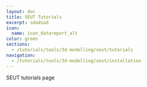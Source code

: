 ```yaml
---
layout: doc
title: SEUT Tutorials
excerpt: sdadsad
icon:
  name: icon_datareport_alt
color: green
sections:
  - /tutorials/tools/3d-modelling/seut/tutorials
navigation:
  - /tutorials/tools/3d-modelling/seut/installation
---
```


SEUT tutorials page